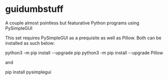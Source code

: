 # guidumbstuff
A couple almost pointless but featurative Python programs using PySimpleGUI

This set requires PySimpleGUI as a prequisite as well as Pillow.
Both can be installed as such below:

python3 -m pip install --upgrade pip
python3 -m pip install --upgrade Pillow

and

pip install pysimplegui
